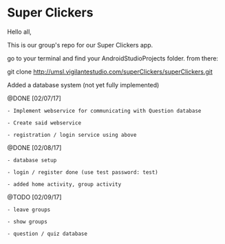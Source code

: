# Super Clickers
Hello all,

This is our group's repo for our Super Clickers app.

go to your terminal and find your AndroidStudioProjects folder.
from there:

git clone http://umsl.vigilantestudio.com/superClickers/superClickers.git

Added a database system (not yet fully implemented)

@DONE [02/07/17]

	- Implement webservice for communicating with Question database

	- Create said webservice

	- registration / login service using above

@DONE [02/08/17]

	- database setup

	- login / register done (use test password: test)

	- added home activity, group activity

@TODO [02/09/17]

	- leave groups

	- show groups
	
	- question / quiz database
